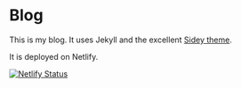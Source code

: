 # Blog

This is my blog. It uses Jekyll and the excellent [Sidey theme](https://github.com/ronv/sidey). 

It is deployed on Netlify.

[![Netlify Status](https://api.netlify.com/api/v1/badges/b3a6942d-2c53-42e6-a472-be8f2a8c0c0e/deploy-status)](https://app.netlify.com/sites/mattischrome/deploys)